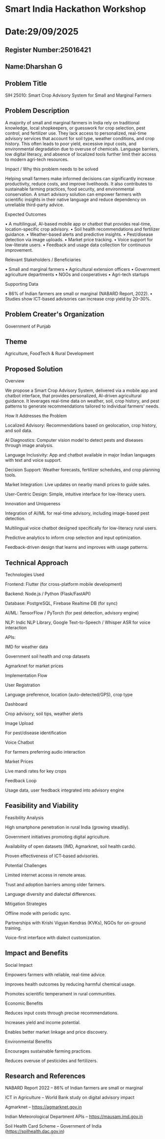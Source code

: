 # Smart India Hackathon Workshop
# Date:29/09/2025
## Register Number:25016421
## Name:Dharshan G
## Problem Title
SIH 25010: Smart Crop Advisory System for Small and Marginal Farmers
## Problem Description
A majority of small and marginal farmers in India rely on traditional knowledge, local shopkeepers, or guesswork for crop selection, pest control, and fertilizer use. They lack access to personalized, real-time advisory services that account for soil type, weather conditions, and crop history. This often leads to poor yield, excessive input costs, and environmental degradation due to overuse of chemicals. Language barriers, low digital literacy, and absence of localized tools further limit their access to modern agri-tech resources.

Impact / Why this problem needs to be solved

Helping small farmers make informed decisions can significantly increase productivity, reduce costs, and improve livelihoods. It also contributes to sustainable farming practices, food security, and environmental conservation. A smart advisory solution can empower farmers with scientific insights in their native language and reduce dependency on unreliable third-party advice.

Expected Outcomes

• A multilingual, AI-based mobile app or chatbot that provides real-time, location-specific crop advisory.
• Soil health recommendations and fertilizer guidance.
• Weather-based alerts and predictive insights.
• Pest/disease detection via image uploads.
• Market price tracking.
• Voice support for low-literate users.
• Feedback and usage data collection for continuous improvement.

Relevant Stakeholders / Beneficiaries

• Small and marginal farmers
• Agricultural extension officers
• Government agriculture departments
• NGOs and cooperatives
• Agri-tech startups

Supporting Data

• 86% of Indian farmers are small or marginal (NABARD Report, 2022).
• Studies show ICT-based advisories can increase crop yield by 20–30%.

## Problem Creater's Organization
Government of Punjab

## Theme
Agriculture, FoodTech & Rural Development

## Proposed Solution
Overview

We propose a Smart Crop Advisory System, delivered via a mobile app and chatbot interface, that provides personalized, AI-driven agricultural guidance. It leverages real-time data on weather, soil, crop history, and pest patterns to generate recommendations tailored to individual farmers' needs.

How It Addresses the Problem

Localized Advisory: Recommendations based on geolocation, crop history, and soil data.

AI Diagnostics: Computer vision model to detect pests and diseases through image analysis.

Language Inclusivity: App and chatbot available in major Indian languages with text and voice support.

Decision Support: Weather forecasts, fertilizer schedules, and crop planning tools.

Market Integration: Live updates on nearby mandi prices to guide sales.

User-Centric Design: Simple, intuitive interface for low-literacy users.

Innovation and Uniqueness

Integration of AI/ML for real-time advisory, including image-based pest detection.

Multilingual voice chatbot designed specifically for low-literacy rural users.

Predictive analytics to inform crop selection and input optimization.

Feedback-driven design that learns and improves with usage patterns.
## Technical Approach
Technologies Used

Frontend: Flutter (for cross-platform mobile development)

Backend: Node.js / Python (Flask/FastAPI)

Database: PostgreSQL, Firebase Realtime DB (for sync)

AI/ML: TensorFlow / PyTorch (for pest detection, advisory engine)

NLP: Indic NLP Library, Google Text-to-Speech / Whisper ASR for voice interaction

APIs:

IMD for weather data

Government soil health and crop datasets

Agmarknet for market prices

Implementation Flow

User Registration

Language preference, location (auto-detected/GPS), crop type

Dashboard

Crop advisory, soil tips, weather alerts

Image Upload

For pest/disease identification

Voice Chatbot

For farmers preferring audio interaction

Market Prices

Live mandi rates for key crops

Feedback Loop

Usage data, user feedback integrated into advisory engine

## Feasibility and Viability
Feasibility Analysis

High smartphone penetration in rural India (growing steadily).

Government initiatives promoting digital agriculture.

Availability of open datasets (IMD, Agmarknet, soil health cards).

Proven effectiveness of ICT-based advisories.

Potential Challenges

Limited internet access in remote areas.

Trust and adoption barriers among older farmers.

Language diversity and dialectal differences.

Mitigation Strategies

Offline mode with periodic sync.

Partnerships with Krishi Vigyan Kendras (KVKs), NGOs for on-ground training.

Voice-first interface with dialect customization.

## Impact and Benefits
Social Impact

Empowers farmers with reliable, real-time advice.

Improves health outcomes by reducing harmful chemical usage.

Promotes scientific temperament in rural communities.

Economic Benefits

Reduces input costs through precise recommendations.

Increases yield and income potential.

Enables better market linkage and price discovery.

Environmental Benefits

Encourages sustainable farming practices.

Reduces overuse of pesticides and fertilizers.
## Research and References
NABARD Report 2022 – 86% of Indian farmers are small or marginal

ICT in Agriculture – World Bank study on digital advisory impact

Agmarknet – https://agmarknet.gov.in

Indian Meteorological Department APIs – https://mausam.imd.gov.in

Soil Health Card Scheme – Government of India (https://soilhealth.dac.gov.in)
